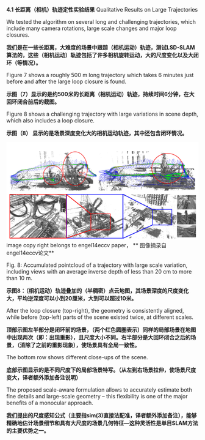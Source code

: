 **4.1 长距离（相机）轨迹定性实验结果** Qualitative Results on Large Trajectories

We tested the algorithm on several long and challenging trajectories, which include many camera rotations, large scale changes and major loop closures.

**我们是在一些长距离，大难度的场景中跟踪（相机运动）轨迹，测试LSD-SLAM算法的，这些（相机运动）轨迹包括了许多相机旋转运动，大的尺度变化以及大闭环（等情况）。**

Figure 7 shows a roughly 500 m long trajectory which takes 6 minutes just before and after the large loop closure is found.

**示图（7）显示的是约500米的长距离（相机运动）轨迹，持续时间6分钟，在大回环闭合前后的截图。**

Figure 8 shows a challenging trajectory with large variations in scene depth, which also includes a loop closure.

**示图（8） 显示的是场景深度变化大的相机运动轨迹，其中还包含闭环情况。**

![](/assets/fig_8.png)image copy right belongs to engel14eccv paper， ** 图像摘录自 engel14eccv论文**

Fig. 8: Accumulated pointcloud of a trajectory with large scale variation, including views with an average inverse depth of less than 20 cm to more than 10 m.

**示图8：（相机运动）轨迹叠加的（半稠密）点云地图，其场景深度的尺度变化大，平均逆深度可以小到20厘米，大到可以超过10米。**

After the loop closure \(top-right\), the geometry is consistently aligned, while before \(top-left\) parts of the scene existed twice, at different scales.

**顶部示图左半部分是闭环前的场景，（两个红色圆圈表示）同样的局部场景在地图中出现两次（即：出现重影），且尺度大小不同。右半部分是大回环闭合之后的场景，（消除了之前的重影现象），使场景具有全局一致性。**

The bottom row shows different close-ups of the scene.

**底部示图显示的是不同尺度下的局部场景特写。（从左到右场景拉伸，使场景尺度变大，译者额外添加备注说明）**

The proposed scale-aware formulation allows to accurately estimate both fine details and large-scale geometry – this flexibility is one of the major benefits of a monocular approach.

**我们提出的尺度感知公式（主要指sim\(3\)直接法配准，译者额外添加备注），能够精确地估计场景细节和具有大尺度的场景几何特征—这种灵活性是单目SLAM方法的主要优势之一。**



